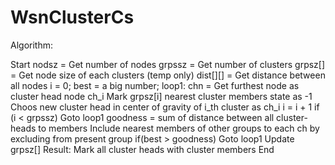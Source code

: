 # WsnClusterCs

Algorithm:

Start
nodsz = Get number of nodes
grpssz = Get number of clusters
grpsz[] = Get node size of each clusters (temp only)
dist[][] = Get distance between all nodes
i = 0;
best = a big number;
loop1:
chn = Get furthest node as cluster head node ch_i
Mark grpsz[i] nearest cluster members state as -1
Choos new cluster head in center of gravity of i_th cluster as ch_i
i = i + 1
if (i < grpssz)
Goto loop1
goodness = sum of distance between all cluster-heads to members
Include nearest members of other groups to each ch by excluding from present group
if(best > goodness)
Goto loop1
Update grpsz[]
Result: Mark all cluster heads with cluster members
End
